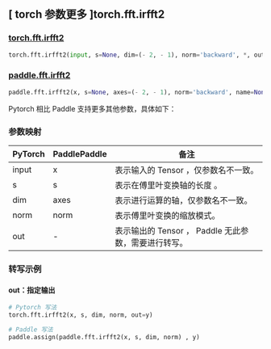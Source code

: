 ## [ torch 参数更多 ]torch.fft.irfft2

### [torch.fft.irfft2](https://pytorch.org/docs/stable/generated/torch.fft.irfft2.html#torch-fft-irfft2)

```python
torch.fft.irfft2(input, s=None, dim=(- 2, - 1), norm='backward', *, out=None)
```

### [paddle.fft.irfft2](https://www.paddlepaddle.org.cn/documentation/docs/zh/api/paddle/fft/irfft2_cn.html#irfft2)

```python
paddle.fft.irfft2(x, s=None, axes=(- 2, - 1), norm='backward', name=None)
```

Pytorch 相比 Paddle 支持更多其他参数，具体如下：

### 参数映射

| PyTorch                             | PaddlePaddle | 备注                                                                    |
| ----------------------------------- | ------------ | ----------------------------------------------------------------------- |
| input     | x           | 表示输入的 Tensor ，仅参数名不一致。                         |
| s     | s           | 表示在傅里叶变换轴的长度 。                         |
| dim       | axes        | 表示进行运算的轴，仅参数名不一致。                           |
| norm     | norm           | 表示傅里叶变换的缩放模式。                         |
| out           | -      | 表示输出的 Tensor ， Paddle 无此参数，需要进行转写。         |

###  转写示例
#### out：指定输出
```python
# Pytorch 写法
torch.fft.irfft2(x, s, dim, norm, out=y)

# Paddle 写法
paddle.assign(paddle.fft.irfft2(x, s, dim, norm) , y)
```
